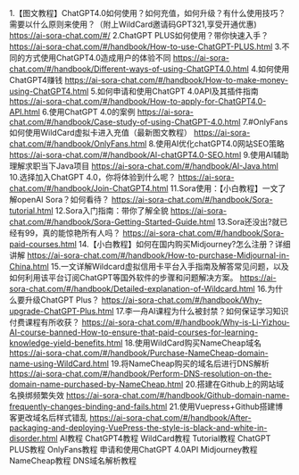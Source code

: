 1.【图文教程】ChatGPT4.0如何使用？如何充值，如何升级？有什么使用技巧？需要以什么原则来使用？（附上WildCard邀请码GPT321,享受开通优惠)
https://ai-sora-chat.com/#/
2.ChatGPT PLUS如何使用？带你快速入手？
https://ai-sora-chat.com/#/handbook/How-to-use-ChatGPT-PLUS.html
3.不同的方式使用ChatGPT4.0造成用户的体验不同
https://ai-sora-chat.com/#/handbook/Different-ways-of-using-ChatGPT4.0.html
4.如何使用ChatGPT4赚钱
https://ai-sora-chat.com/#/handbook/How-to-make-money-using-ChatGPT4.html
5.如何申请和使用ChatGPT 4.0API及其插件指南
https://ai-sora-chat.com/#/handbook/How-to-apply-for-ChatGPT4.0-API.html
6.使用ChatGPT 4.0的案例
https://ai-sora-chat.com/#/handbook/Case-study-of-using-ChatGPT-4.0.html
7.#OnlyFans 如何使用WildCard虚拟卡进入充值（最新图文教程）
https://ai-sora-chat.com/#/handbook/OnlyFans.html
8.使用AI优化chatGPT4.0网站SEO策略
https://ai-sora-chat.com/#/handbook/AI-chatGPT4.0-SEO.html
9.使用AI辅助理解求职当下Java项目
https://ai-sora-chat.com/#/handbook/AI-Java.html
10.选择加入ChatGPT 4.0，你将体验到什么呢？
https://ai-sora-chat.com/#/handbook/Join-ChatGPT4.html
11.Sora使用：【小白教程】一文了解openAI Sora？如何看待？
https://ai-sora-chat.com/#/handbook/Sora-tutorial.html
12.Sora入门指南：带你了解全貌
https://ai-sora-chat.com/#/handbook/Sora-Getting-Started-Guide.html
13.Sora还没出?就已经有99，真的能惊艳所有人吗？
https://ai-sora-chat.com/#/handbook/Sora-paid-courses.html
14.【小白教程】如何在国内购买Midjourney?怎么注册？详细讲解
https://ai-sora-chat.com/#/handbook/How-to-purchase-Midjournal-in-China.html
15.一文详解Wildcard虚拟信用卡平台入手指南及解答常见问题，以及如何利用该平台订阅ChatGPT等国外软件的步骤和问题解决方案。
https://ai-sora-chat.com/#/handbook/Detailed-explanation-of-Wildcard.html
16.为什么要升级ChatGPT Plus？
https://ai-sora-chat.com/#/handbook/Why-upgrade-ChatGPT-Plus.html
17.李一舟AI课程为什么被封禁？如何保证学习知识付费课程有所收获？
https://ai-sora-chat.com/#/handbook/Why-is-Li-Yizhou-AI-course-banned-How-to-ensure-that-paid-courses-for-learning-knowledge-yield-benefits.html
18.使用WildCard购买NameCheap域名
https://ai-sora-chat.com/#/handbook/Purchase-NameCheap-domain-name-using-WildCard.html
19.将NameCheap购买的域名后进行DNS解析
https://ai-sora-chat.com/#/handbook/Perform-DNS-resolution-on-the-domain-name-purchased-by-NameCheap.html
20.搭建在Github上的网站域名换绑频繁失效
https://ai-sora-chat.com/#/handbook/Github-domain-name-frequently-changes-binding-and-fails.html
21.使用Vuepress+Github搭建博客更改域名后样式错乱
https://ai-sora-chat.com/#/handbook/After-packaging-and-deploying-VuePress-the-style-is-black-and-white-in-disorder.html
AI教程
ChatGPT4教程
WildCard教程
Tutorial教程
ChatGPT PLUS教程
OnlyFans教程
申请和使用ChatGPT 4.0API
Midjourney教程
NameCheap教程
DNS域名解析教程
